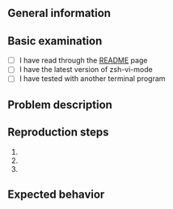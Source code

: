 <!-- ISSUES NOT FOLLOWING THIS TEMPLATE WILL BE CLOSED AND DELETED -->

<!-- TIP: Hit 'Preview' for a more readable version of this template -->

## General information

<!--
Please report the following information as possible as you can:

- Terminal program: (e.g. iTerm 3.0.0, Xfce 4.16, xterm 327, other?)
- Operating system: (e.g. Manjaro Linux 5.4.105-1, macOS Mojave 10.13.1, other?)
- ZSH framework: (e.g. oh-my-zsh, prezto, antigen, antibody, zplug, other?)
- ZSH version: 5.x.x
- ZVM version: 0.x.x
-->

## Basic examination

<!-- Check all that apply [x] -->

- [ ] I have read through the [README](https://github.com/jeffreytse/zsh-vi-mode) page
- [ ] I have the latest version of zsh-vi-mode
- [ ] I have tested with another terminal program <!-- e.g. Xfce4, iTerm, etc. -->

## Problem description

<!-- This is a summary description on the problem -->

## Reproduction steps

1.
2.
3.

## Expected behavior

